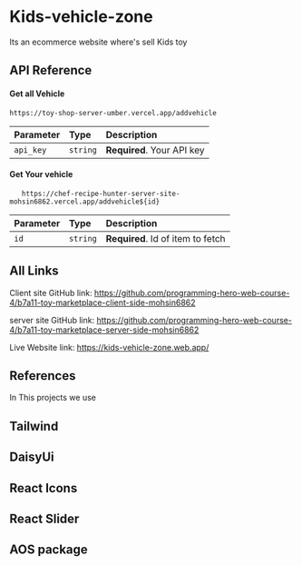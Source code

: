 
# Kids-vehicle-zone

Its an ecommerce website where's sell Kids toy

## API Reference

#### Get all Vehicle

```http
https://toy-shop-server-umber.vercel.app/addvehicle
```

| Parameter | Type     | Description                |
| :-------- | :------- | :------------------------- |
| `api_key` | `string` | **Required**. Your API key |

#### Get Your vehicle

```http
   https://chef-recipe-hunter-server-site-mohsin6862.vercel.app/addvehicle${id}
```

| Parameter | Type     | Description                       |
| :-------- | :------- | :-------------------------------- |
| `id`      | `string` | **Required**. Id of item to fetch |




## All Links

Client site GitHub link: https://github.com/programming-hero-web-course-4/b7a11-toy-marketplace-client-side-mohsin6862

server site GitHub link: https://github.com/programming-hero-web-course-4/b7a11-toy-marketplace-server-side-mohsin6862

Live Website link: https://kids-vehicle-zone.web.app/


## References


In This projects we use 
## Tailwind
## DaisyUi
## React Icons
## React Slider
## AOS package
